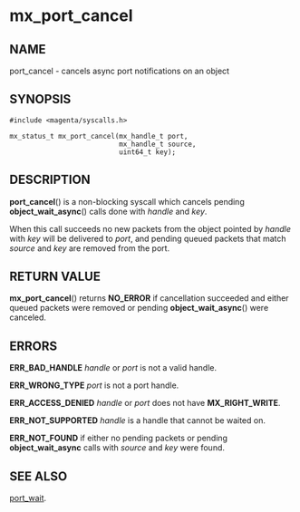 # mx_port_cancel

## NAME

port_cancel - cancels async port notifications on an object

## SYNOPSIS

```
#include <magenta/syscalls.h>

mx_status_t mx_port_cancel(mx_handle_t port,
                           mx_handle_t source,
                           uint64_t key);
```

## DESCRIPTION

**port_cancel**() is a non-blocking syscall which cancels
pending **object_wait_async**() calls done with *handle* and *key*.

When this call succeeds no new packets from the object pointed by
*handle* with *key* will be delivered to *port*, and pending queued
packets that match *source* and *key* are removed from the port.

## RETURN VALUE

**mx_port_cancel**() returns **NO_ERROR** if cancellation succeeded and
either queued packets were removed or pending **object_wait_async**() were
canceled.

## ERRORS

**ERR_BAD_HANDLE**  *handle* or *port* is not a valid handle.

**ERR_WRONG_TYPE**  *port* is not a port handle.

**ERR_ACCESS_DENIED**  *handle* or *port* does not have **MX_RIGHT_WRITE**.

**ERR_NOT_SUPPORTED**  *handle* is a handle that cannot be waited on.

**ERR_NOT_FOUND** if either no pending packets or pending
**object_wait_async** calls with *source* and *key* were found.

## SEE ALSO

[port_wait](port_wait.md).
